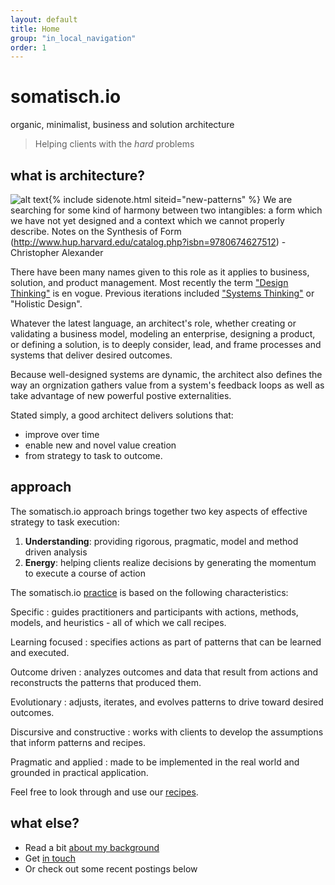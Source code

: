 ```yaml
---
layout: default
title: Home
group: "in_local_navigation"
order: 1
---
```

# somatisch.io
organic, minimalist, business and solution architecture
>Helping clients  with the *hard* problems


## what is architecture?
![alt text](https://s-media-cache-ak0.pinimg.com/236x/68/22/24/6822240df3cc3a802ab8415034c2050c.jpg "A Pattern Language, Christopher Alexander "){% include sidenote.html siteid="new-patterns" %}<span class="sidenote"> We are searching for some kind of harmony between two intangibles: a form which we have not yet designed and a context which we cannot properly describe. 
Notes on the Synthesis of Form (http://www.hup.harvard.edu/catalog.php?isbn=9780674627512) - Christopher Alexander 
</span>

There have been many names given to this role as it applies to business, solution, and product management.  Most recently the term ["Design Thinking"](https://hbr.org/2008/06/design-thinking) is en vogue. Previous iterations included ["Systems Thinking"](https://www.youtube.com/watch?v=6KZn46u7wKw) or "Holistic Design".

Whatever the latest language, an architect's role, whether creating or validating a business model, modeling an enterprise, designing a product, or defining a solution, is to deeply consider, lead, and frame processes and systems that deliver desired outcomes.

Because well-designed systems are dynamic, the architect also defines the way an orgnization gathers value from a system's feedback loops as well as take advantage of new powerful postive externalities.

Stated simply, a good architect delivers solutions that:

- improve over time
- enable new and novel value creation
- from strategy to task to outcome.

## approach
The somatisch.io approach brings together two key aspects of effective strategy to task execution:

1. **Understanding**: providing rigorous, pragmatic, model and method driven analysis
2. **Energy**: helping clients realize decisions  by generating the momentum to execute a course of action

The somatisch.io [practice](/recipes/practice) is based on the following characteristics:

  Specific
  : guides practitioners and participants with actions, methods, models, and heuristics - all of which we call recipes.

  Learning focused
  : specifies actions as part of patterns that can be learned and executed.

  Outcome driven
  : analyzes outcomes and data that result from actions and reconstructs the patterns that produced them.

  Evolutionary
  : adjusts, iterates, and evolves patterns to drive toward desired outcomes.

  Discursive and constructive
  : works with clients to develop the assumptions that inform patterns and recipes.

  Pragmatic and applied
  : made to be implemented in the real world and grounded in practical application.

Feel free to look through and use our [recipes](/recipes).

## what else?
- Read a bit [about my background](/about)
- Get [in touch](/contact)
- Or check out some recent postings below
